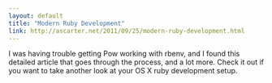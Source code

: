 ```yaml
---
layout: default
title: "Modern Ruby Development"
link: http://ascarter.net/2011/09/25/modern-ruby-development.html
---
```


I was having trouble getting Pow working with rbenv, and I found this detailed
article that goes through the process, and a lot more. Check it out if you
want to take another look at your OS X ruby development setup.
